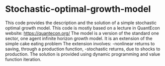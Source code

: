 # Stochastic-optimal-growth-model
This code provides the description and the solution of a simple stochastic optimal growth model.
This code is mostly based on a lecture in QuantEcon website: https://quantecon.org/
The model is a version of the standard one sector, one agent infinite horizon growth model.
It is an extension of the simple cake eating problem
The extension involves:
-nonlinear returns to saving, through a production function,
-stochastic returns, due to shocks to production.
The solution is provided using dynamic programming and value function iteration.

